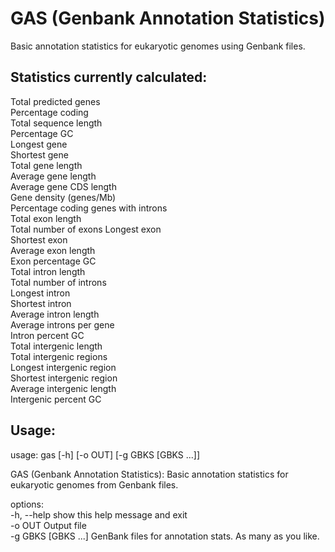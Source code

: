 # GAS (Genbank Annotation Statistics)
Basic annotation statistics for eukaryotic genomes using Genbank files.

## Statistics currently calculated:

Total predicted genes  
Percentage coding  
Total sequence length  
Percentage GC  
Longest gene  
Shortest gene  
Total gene length  
Average gene length  
Average gene CDS length  
Gene density (genes/Mb)  
Percentage coding genes with introns  
Total exon length  
Total number of exons 
Longest exon  
Shortest exon  
Average exon length  
Exon percentage GC  
Total intron length  
Total number of introns  
Longest intron  
Shortest intron  
Average intron length  
Average introns per gene  
Intron percent GC  
Total intergenic length  
Total intergenic regions  
Longest intergenic region  
Shortest intergenic region  
Average intergenic length  
Intergenic percent GC  

## Usage:

usage: gas [-h] [-o OUT] [-g GBKS [GBKS ...]]  

GAS (Genbank Annotation Statistics): Basic annotation statistics for eukaryotic genomes from Genbank files.  

options:  
  -h, --help          show this help message and exit  
  -o OUT              Output file  
  -g GBKS [GBKS ...]  GenBank files for annotation stats. As many as you like.  

